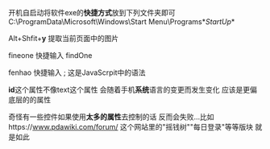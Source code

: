 开机自启动将软件exe的**快捷方式**放到下列文件夹即可
C:\ProgramData\Microsoft\Windows\Start Menu\Programs\**StartUp**

Alt+Shfit+**y** 提取当前页面中的图片

fineone 快捷输入 findOne

fenhao 快捷输入 ; 这是JavaScrpit中的语法

**id**这个属性不像text这个属性 会随着手机**系统**语言的变更而发生变化 应该是更偏底层的的属性

奇怪有一些控件如果使用**太多的属性**去控制的话 反而会失败…比如https://www.pdawiki.com/forum/ 这个网站里的"摇钱树""每日登录"等等版块 就是如此
